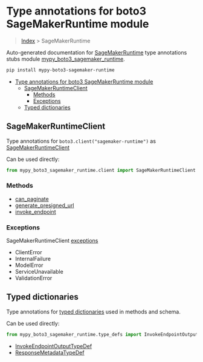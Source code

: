 # Type annotations for boto3 SageMakerRuntime module

> [Index](..) > SageMakerRuntime

Auto-generated documentation for
[SageMakerRuntime](https://boto3.amazonaws.com/v1/documentation/api/1.17.75/reference/services/sagemaker-runtime.html#SageMakerRuntime)
type annotations stubs module
[mypy_boto3_sagemaker_runtime](https://pypi.org/project/mypy-boto3-sagemaker-runtime/).

```bash
pip install mypy-boto3-sagemaker-runtime
```

- [Type annotations for boto3 SageMakerRuntime module](#type-annotations-for-boto3-sagemakerruntime-module)
  - [SageMakerRuntimeClient](#sagemakerruntimeclient)
    - [Methods](#methods)
    - [Exceptions](#exceptions)
  - [Typed dictionaries](#typed-dictionaries)

## SageMakerRuntimeClient

Type annotations for `boto3.client("sagemaker-runtime")` as
[SageMakerRuntimeClient](./client.md)

Can be used directly:

```python
from mypy_boto3_sagemaker_runtime.client import SageMakerRuntimeClient
```

### Methods

- [can_paginate](./client.md#can_paginate)
- [generate_presigned_url](./client.md#generate_presigned_url)
- [invoke_endpoint](./client.md#invoke_endpoint)

### Exceptions

SageMakerRuntimeClient [exceptions](./client.md#exceptions)

- ClientError
- InternalFailure
- ModelError
- ServiceUnavailable
- ValidationError

## Typed dictionaries

Type annotations for [typed dictionaries](./type_defs.md) used in methods and
schema.

Can be used directly:

```python
from mypy_boto3_sagemaker_runtime.type_defs import InvokeEndpointOutputTypeDef, ...
```

- [InvokeEndpointOutputTypeDef](./type_defs.md#invokeendpointoutputtypedef)
- [ResponseMetadataTypeDef](./type_defs.md#responsemetadatatypedef)
